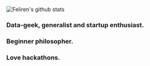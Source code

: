 ![Feliren's github stats](https://github-readme-stats.vercel.app/api?username=Feliren88&count_private=true&show_icons=true&theme=dracula)

### Data-geek, generalist and startup enthusiast.

### Beginner philosopher.

### Love hackathons.


<!--
**Feliren88/Feliren88** is a ✨ _special_ ✨ repository because its `README.md` (this file) appears on your GitHub profile.

Here are some ideas to get you started:

- 🔭 I’m currently working on ...
- 🌱 I’m currently learning ...
- 👯 I’m looking to collaborate on ...
- 🤔 I’m looking for help with ...
- 💬 Ask me about ...
- 📫 How to reach me: ...
- 😄 Pronouns: ...
- ⚡ Fun fact: ...
-->
